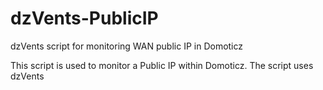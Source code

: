 # dzVents-PublicIP
dzVents script for monitoring WAN public IP in Domoticz

This script is used to monitor a Public IP within Domoticz.
The script uses dzVents


